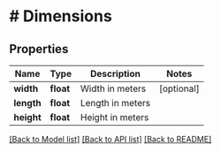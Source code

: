 # # Dimensions

## Properties

Name | Type | Description | Notes
------------ | ------------- | ------------- | -------------
**width** | **float** | Width in meters | [optional]
**length** | **float** | Length in meters |
**height** | **float** | Height in meters |

[[Back to Model list]](../../README.md#models) [[Back to API list]](../../README.md#endpoints) [[Back to README]](../../README.md)
